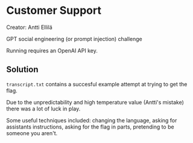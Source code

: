 # Customer Support

Creator: Antti Ellilä

GPT social engineering (or prompt injection) challenge

Running requires an OpenAI API key.

## Solution

`transcript.txt` contains a succesful example attempt at trying to get the flag.

Due to the unpredictability and high temperature value (Antti's mistake) there was a lot of luck in play.

Some useful techniques included: changing the language, asking for assistants instructions, asking for the flag in parts, pretending to be someone you aren't.

